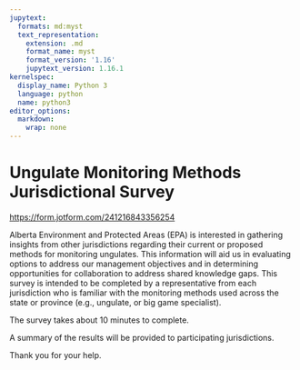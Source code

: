 ```yaml
---
jupytext:
  formats: md:myst
  text_representation:
    extension: .md
    format_name: myst
    format_version: '1.16'
    jupytext_version: 1.16.1
kernelspec:
  display_name: Python 3
  language: python
  name: python3
editor_options:
  markdown:
    wrap: none
---
```


# Ungulate Monitoring Methods Jurisdictional Survey
<https://form.jotform.com/241216843356254>
  
Alberta Environment and Protected Areas (EPA) is interested in gathering insights from other jurisdictions regarding their current or proposed methods for monitoring ungulates. This information will aid us in evaluating options to address our management objectives and in determining opportunities for collaboration to address shared knowledge gaps.
This survey is intended to be completed by a representative from each jurisdiction who is familiar with the monitoring methods used across the state or province (e.g., ungulate, or big game specialist).

The survey takes about 10 minutes to complete.

A summary of the results will be provided to participating jurisdictions.

Thank you for your help. 
